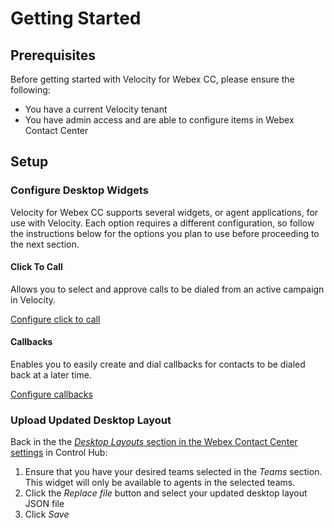 # Getting Started

## Prerequisites

Before getting started with Velocity for Webex CC, please ensure the following:

- You have a current Velocity tenant
- You have admin access and are able to configure items in Webex Contact Center

## Setup

### Configure Desktop Widgets

Velocity for Webex CC supports several widgets, or agent applications, for use with Velocity. Each option requires a different configuration, so follow the instructions below for the options you plan to use before proceeding to the next section.

#### Click To Call

Allows you to select and approve calls to be dialed from an active campaign in Velocity.

[Configure click to call](./features/CLICK-TO-CALL.md)

#### Callbacks

Enables you to easily create and dial callbacks for contacts to be dialed back at a later time.

[Configure callbacks](./features/CALLBACKS.md)

### Upload Updated Desktop Layout

Back in the the [_Desktop Layouts_ section in the Webex Contact Center settings](https://admin.webex.com/wxcc/desktop-experience/desktop-layouts) in Control Hub:

1. Ensure that you have your desired teams selected in the _Teams_ section. This widget will only be available to agents in the selected teams.
2. Click the _Replace file_ button and select your updated desktop layout JSON file
3. Click _Save_
